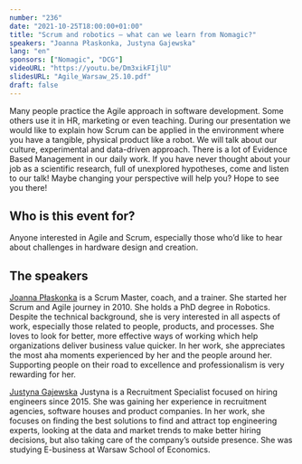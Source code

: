 ```yaml
---
number: "236"
date: "2021-10-25T18:00:00+01:00"
title: "Scrum and robotics — what can we learn from Nomagic?"
speakers: "Joanna Płaskonka, Justyna Gajewska"
lang: "en"
sponsors: ["Nomagic", "DCG"]
videoURL: "https://youtu.be/Dm3xikFIjlU"
slidesURL: "Agile_Warsaw_25.10.pdf"
draft: false
---
```


Many people practice the Agile approach in software development. Some others use it in HR, marketing or even teaching. During our presentation we would like to explain how Scrum can be applied in the environment where you have a tangible, physical product like a robot. We will talk about our culture, experimental and data-driven approach. There is a lot of Evidence Based Management in our daily work. If you have never thought about your job as a scientific research, full of unexplored hypotheses, come and listen to our talk! Maybe changing your perspective will help you? Hope to see you there!

## Who is this event for?

Anyone interested in Agile and Scrum, especially those who’d like to hear about challenges in hardware design and creation.

## The speakers

[Joanna Płaskonka](https://www.linkedin.com/in/joanna-plaskonka/) is a Scrum Master, coach, and a trainer. She started her Scrum and Agile journey in 2010. She holds a PhD degree in Robotics. Despite the technical background, she is very interested in all aspects of work, especially those related to people, products, and processes. She loves to look for better, more effective ways of working which help organizations deliver business value quicker. In her work, she appreciates the most aha moments experienced by her and the people around her. Supporting people on their road to excellence and professionalism is very rewarding for her.

[Justyna Gajewska](https://www.linkedin.com/in/justyna-gajewska-643347a5/) Justyna is a Recruitment Specialist focused on hiring engineers since 2015. She was gaining her experience in recruitment agencies, software houses and product companies. In her work, she focuses on finding the best solutions to find and attract top engineering experts, looking at the data and market trends to make better hiring decisions, but also taking care of the company’s outside presence. She was studying E-business at Warsaw School of Economics.
